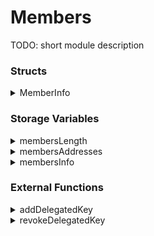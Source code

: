 # Members

TODO: short module description

### Structs

<details>

<summary>MemberInfo</summary>

Structure containing basic information on a member

* address (felt): Member's account address
* delegatedKey (felt): Member's voting deleguate's address. The delegate is the one voting in the name of the member. It can be set to the member's address if delegation is unwanted.
* shares (felt): Number of shares the member has. Shares give both voting weight and financial weight.
* loot (felt): Number of loots the member has. Loot only give financial weight, but carries no voting rights.
* jailed (felt): Whether the member has been jailed, which can happen if guildkicked.
* lastProposalYesVote (felt): TODO (deprecated maybe...)

</details>

### Storage Variables

<details>

<summary>membersLength</summary>

Number of members in the DAO

_Arguments_: None

_Returns_: length (felt)

</details>

<details>

<summary>membersAddresses</summary>

List of the members' addresses

_Arguments_:

* index (felt): the positional index of the member

_Returns_:

* address (felt): the address of the member

</details>

<details>

<summary>membersInfo</summary>

Mapping of all members Info

_Arguments_:

* address (felt): member's address

_Returns_:

* member\_ (MemberInfo): member's info

</details>

### External Functions

<details>

<summary>addDelegatedKey</summary>

Allows a member to declare another member (possibly self) as a delegate

_Arguments_:

* delegateKey (felt): delegate's address

_Returns_:

* success (felt): whether the delegation was successful.

_Guards_:

* caller must be a member
* delegate must be a member

</details>

<details>

<summary>revokeDelegatedKey</summary>

TODO

</details>
